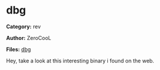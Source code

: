 # dbg
**Category:** rev

**Author:** ZeroCooL

**Files:** [dbg](./chal/dbg)

Hey, take a look at this interesting binary i found on the web.
